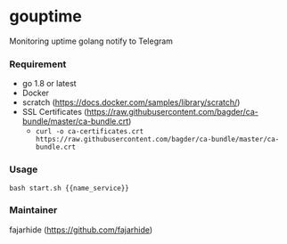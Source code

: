 # gouptime
Monitoring uptime golang notify to Telegram

### Requirement

* go 1.8 or latest
* Docker
* scratch (https://docs.docker.com/samples/library/scratch/)
* SSL Certificates (https://raw.githubusercontent.com/bagder/ca-bundle/master/ca-bundle.crt)
  - `curl -o ca-certificates.crt https://raw.githubusercontent.com/bagder/ca-bundle/master/ca-bundle.crt`

### Usage
`bash start.sh {{name_service}}`

### Maintainer
fajarhide (https://github.com/fajarhide)
